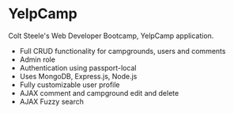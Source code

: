 
# YelpCamp
Colt Steele's Web Developer Bootcamp, YelpCamp application.
 - Full CRUD functionality for campgrounds, users and comments
 - Admin role
 - Authentication using passport-local
 - Uses MongoDB, Express.js, Node.js
 - Fully customizable user profile
 - AJAX comment and campground edit and delete
 - AJAX Fuzzy search
